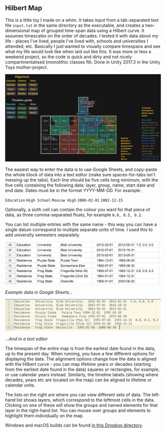 ## Hilbert Map

This is a little toy I made on a whim. It takes input from a tab-separated text file `input.txt` in the same directory as the executable, and creates a two-dimensional map of grouped time-span data using a Hilbert curve. It assumes timescales on the order of decades. I tested it with data about my life - places I've lived, people I've lived with, schools and universities I attended, etc. Basically I just wanted to visually compare timespans and see what my life would look like when laid out like this. It was more or less a weekend project, so the code is quick and dirty and not nicely compartmentalised (monolithic classes ftl). Done in Unity 2017.3 in the Unity Toys mother-project.

![a screenshot of the toy in action](Readme-resources/screenshot.jpg)

The easiest way to enter the data is to use Google Sheets, and copy-paste the whole block of data into a text editor (make sure spaces-for-tabs isn't messing up the tabs). Each line should be five cells long minimum, with the five cells containing the following data: layer, group, name, start date and end date. Dates must be in the format YYYY-MM-DD. For example:

`Education` `High School` `Moocow High` `2000-02-01` `2002-12-15`

Optionally, a sixth cell can contain the colour you want for that piece of data, as three comma-separated floats, for example `0.8, 0.5, 0.2`.

You can list multiple entries with the same name - this way you can have a single datum correspond to multiple separate units of time. I used this to add university semesters separately.

![entering the data in Google Sheets](Readme-resources/sheets.png)

*Example data in Google Sheets...*

![the data in a text editor](Readme-resources/text.png)

*...And in a text editor*

The timespan of the entire map is from the earliest date found in the data, up to the present day. When running, you have a few different options for displaying the data. The alignment options change how the data is aligned with the Hilbert curve - you can map lifetime years or decades (starting from the earliest date found in the data) squares or rectangles, for example, or use calendar years instead. Similarly, the timeline labels (showing where decades, years etc are located on the map) can be aligned to lifetime or calendar units.

The lists on the right are where you can view different sets of data. The left-hand list shows layers, which correspond to the leftmost cells in the data. Clicking on one of these will show the groups and named elements for that layer in the right-hand list. You can mouse over groups and elements to highlight them individually on the map.

Windows and macOS builds can be found [in this Dropbox directory](https://www.dropbox.com/sh/bvji3frjurmkfqf/AADE7BN2eNXVbJ6rDNSjitMJa?dl=0).